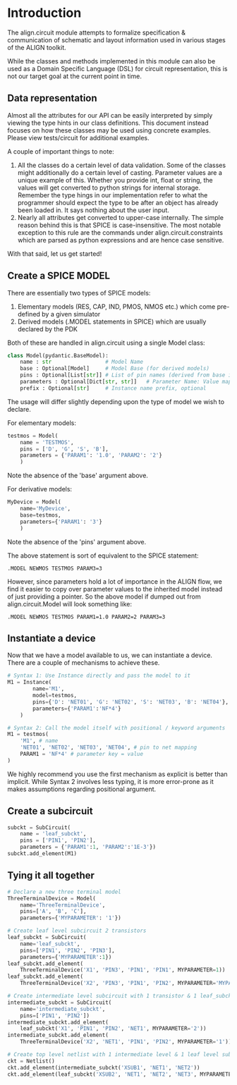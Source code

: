 # Introduction

The align.circuit module attempts to formalize specification & communication of schematic and layout information used in various stages of the ALIGN toolkit.

While the classes and methods implemented in this module can also be used as a Domain Specific Language (DSL) for circuit representation, this is not our target goal at the current point in time.

## Data representation
Almost all the attributes for our API can be easily interpreted by simply viewing the type hints in our class definitions. This document instead focuses on how these classes may be used using concrete examples. Please view tests/circuit for additional examples.

A couple of important things to note:
1. All the classes do a certain level of data validation. Some of the classes might additionally do a certain level of casting. Parameter values are a unique example of this. Whether you provide int, float or string, the values will get converted to python strings for internal storage. Remember the type hings in our implementation refer to what the programmer should expect the type to be after an object has already been loaded in. It says nothing about the user input.
2. Nearly all attributes get converted to upper-case internally. The simple reason behind this is that SPICE is case-insensitive. The most notable exception to this rule are the commands under align.circuit.constraints which are parsed as python expressions and are hence case sensitive.

With that said, let us get started!

## Create a SPICE MODEL

There are essentially two types of SPICE models:
1. Elementary models (RES, CAP, IND, PMOS, NMOS etc.) which come pre-defined by a given simulator
2. Derived models (.MODEL statements in SPICE) which are usually declared by the PDK

Both of these are handled in align.circuit using a single Model class:
```python
class Model(pydantic.BaseModel):
    name : str                 # Model Name
    base : Optional[Model]     # Model Base (for derived models)
    pins : Optional[List[str]] # List of pin names (derived from base if base exists)
    parameters : Optional[Dict[str, str]]   # Parameter Name: Value mapping (inherits & adds to base if needed)
    prefix : Optional[str]     # Instance name prefix, optional
```

The usage will differ slightly depending upon the type of model we wish to declare.

For elementary models:
```python
testmos = Model(
    name = 'TESTMOS',
    pins = ['D', 'G', 'S', 'B'],
    parameters = {'PARAM1': '1.0', 'PARAM2': '2'}
    )
```
Note the absence of the 'base' argument above.

For derivative models:
```python
MyDevice = Model(
    name='MyDevice',
    base=testmos,
    parameters={'PARAM1': '3'}
    )
```
Note the absence of the 'pins' argument above.

The above statement is sort of equivalent to the SPICE statement:
```spice
.MODEL NEWMOS TESTMOS PARAM3=3
```
However, since parameters hold a lot of importance in the ALIGN flow, we find it easier to copy over parameter values to the inherited model instead of just providing a pointer. So the above model if dumped out from align.circuit.Model will look something like:
```spice
.MODEL NEWMOS TESTMOS PARAM1=1.0 PARAM2=2 PARAM3=3
```

## Instantiate a device

Now that we have a model available to us, we can instantiate a device. There are a couple of mechanisms to achieve these.

```python
# Syntax 1: Use Instance directly and pass the model to it
M1 = Instance(
        name='M1',
        model=testmos,
        pins={'D': 'NET01', 'G': 'NET02', 'S': 'NET03', 'B': 'NET04'},
        parameters={'PARAM1':'NF*4'}
    )

# Syntax 2: Call the model itself with positional / keyword arguments
M1 = testmos(
    'M1', # name
    'NET01', 'NET02', 'NET03', 'NET04', # pin to net mapping
    PARAM1 = 'NF*4' # parameter key = value
)
```
We highly recommend you use the first mechanism as explicit is better than implicit. While Syntax 2 involves less typing, it is more error-prone as it makes assumptions regarding positional argument.

## Create a subcircuit

```python
subckt = SubCircuit(
    name = 'leaf_subckt',
    pins = ['PIN1', 'PIN2'],
    parameters = {'PARAM1':1, 'PARAM2':'1E-3'})
subckt.add_element(M1)
```

## Tying it all together

```python
# Declare a new three terminal model
ThreeTerminalDevice = Model(
    name='ThreeTerminalDevice',
    pins=['A', 'B', 'C'],
    parameters={'MYPARAMETER': '1'})

# Create leaf level subcircuit 2 transistors
leaf_subckt = SubCircuit(
    name='leaf_subckt',
    pins=['PIN1', 'PIN2', 'PIN3'],
    parameters={'MYPARAMETER':1})
leaf_subckt.add_element(
    ThreeTerminalDevice('X1', 'PIN3', 'PIN1', 'PIN1', MYPARAMETER=1))
leaf_subckt.add_element(
    ThreeTerminalDevice('X2', 'PIN3', 'PIN1', 'PIN2', MYPARAMETER='MYPARAMETER'))

# Create intermediate level subcircuit with 1 transistor & 1 leaf_subckt
intermediate_subckt = SubCircuit(
    name='intermediate_subckt',
    pins=['PIN1', 'PIN2'])
intermediate_subckt.add_element(
    leaf_subckt('X1', 'PIN1', 'PIN2', 'NET1', MYPARAMETER='2'))
intermediate_subckt.add_element(
    ThreeTerminalDevice('X2', 'NET1', 'PIN1', 'PIN2', MYPARAMETER='1'))

# Create top level netlist with 1 intermediate level & 1 leaf level subckt
ckt = Netlist()
ckt.add_element(intermediate_subckt('XSUB1', 'NET1', 'NET2'))
ckt.add_element(leaf_subckt('XSUB2', 'NET1', 'NET2', 'NET3', MYPARAMETER='3'))

```